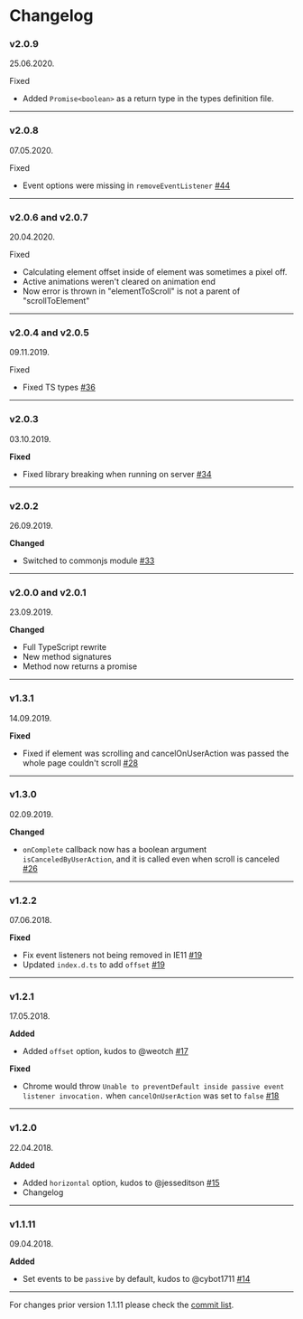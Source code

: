# Changelog

### v2.0.9

25.06.2020.

Fixed

* Added `Promise<boolean>` as a return type in the types definition file.

-----


### v2.0.8

07.05.2020.

Fixed

* Event options were missing in `removeEventListener` [#44](https://github.com/Stanko/animated-scroll-to/pull/44)

-----

### v2.0.6 and v2.0.7

20.04.2020.

Fixed

* Calculating element offset inside of element was sometimes a pixel off.
* Active animations weren't cleared on animation end
* Now error is thrown in "elementToScroll" is not a parent of "scrollToElement"

-----

### v2.0.4 and v2.0.5

09.11.2019.

Fixed

* Fixed TS types [#36](https://github.com/Stanko/animated-scroll-to/issues/36)

-----

### v2.0.3

03.10.2019.

**Fixed**

* Fixed library breaking when running on server [#34](https://github.com/Stanko/animated-scroll-to/issues/34)

-----

### v2.0.2

26.09.2019.

**Changed**

* Switched to commonjs module [#33](https://github.com/Stanko/animated-scroll-to/issues/33)

-----


### v2.0.0 and v2.0.1

23.09.2019.

**Changed**

* Full TypeScript rewrite
* New method signatures
* Method now returns a promise 

-----

### v1.3.1

14.09.2019.

**Fixed**

* Fixed if element was scrolling and cancelOnUserAction was passed the whole page couldn't scroll [#28](https://github.com/Stanko/animated-scroll-to/issues/28)

-----

### v1.3.0

02.09.2019.

**Changed**

* `onComplete` callback now has a boolean argument `isCanceledByUserAction`, and it is called even when scroll is canceled [#26](https://github.com/Stanko/animated-scroll-to/issues/26)

-----

### v1.2.2

07.06.2018.

**Fixed**

* Fix event listeners not being removed in IE11 [#19](https://github.com/Stanko/animated-scroll-to/pull/19)
* Updated `index.d.ts` to add `offset` [#19](https://github.com/Stanko/animated-scroll-to/pull/19)

-----

### v1.2.1

17.05.2018.

**Added**

* Added `offset` option, kudos to @weotch [#17](https://github.com/Stanko/animated-scroll-to/pull/17)

**Fixed**

* Chrome would throw `Unable to preventDefault inside passive event listener invocation.` when `cancelOnUserAction` was set to `false` [#18](https://github.com/Stanko/animated-scroll-to/issues/18)

-----

### v1.2.0

22.04.2018.

**Added**

* Added `horizontal` option, kudos to @jesseditson [#15](https://github.com/Stanko/animated-scroll-to/pull/15)
* Changelog

-----

### v1.1.11

09.04.2018.

**Added**

* Set events to be `passive` by default, kudos to @cybot1711 [#14](https://github.com/Stanko/animated-scroll-to/pull/14)

-----

For changes prior version 1.1.11 please check the [commit list](https://github.com/Stanko/animated-scroll-to/commits/master).
